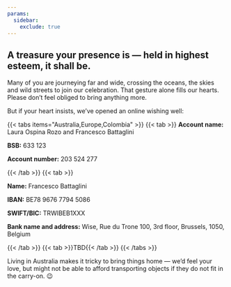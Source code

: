 ```yaml
---
params:
  sidebar:
    exclude: true
---
```


## A treasure your presence is — held in highest esteem, it shall be.

Many of you are journeying far and wide, crossing the oceans, the skies and wild streets to join our celebration. That gesture alone fills our hearts. Please don’t feel obliged to bring anything more.

But if your heart insists, we’ve opened an online wishing well:

{{< tabs items="Australia,Europe,Colombia" >}}
{{< tab >}}
**Account name:** Laura Ospina Rozo and Francesco Battaglini

**BSB:** 633 123

**Account number:** 203 524 277

{{< /tab >}}
{{< tab >}}

**Name:** Francesco Battaglini

**IBAN:** BE78 9676 7794 5086

**SWIFT/BIC:** TRWIBEB1XXX

**Bank name and address:** Wise, Rue du Trone 100, 3rd floor, Brussels, 1050, Belgium

{{< /tab >}}
{{< tab >}}TBD{{< /tab >}}
{{< /tabs >}}

Living in Australia makes it tricky to bring things home — we’d feel your love, but might not be able to afford transporting objects if they do not fit in the carry-on. 😉
